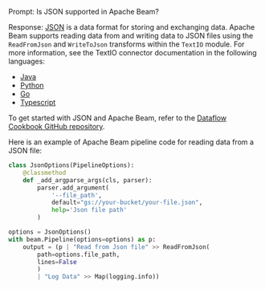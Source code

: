 Prompt:
Is JSON supported in Apache Beam?

Response:
[JSON](https://www.json.org/) is a data format for storing and exchanging data. Apache Beam supports reading data from and writing data to JSON files using the `ReadFromJson` and `WriteToJson` transforms within the `TextIO` module. For more information, see the TextIO connector documentation in the following languages:
* [Java](https://beam.apache.org/releases/javadoc/current/org/apache/beam/sdk/io/TextIO.html)
* [Python](https://beam.apache.org/releases/pydoc/current/apache_beam.io.textio.html)
* [Go](https://pkg.go.dev/github.com/apache/beam/sdks/v2/go/pkg/beam/io/textio)
* [Typescript](https://github.com/apache/beam/blob/master/sdks/typescript/src/apache_beam/io/textio.ts)

To get started with JSON and Apache Beam, refer to the [Dataflow Cookbook GitHub repository](https://github.com/GoogleCloudPlatform/dataflow-cookbook).

Here is an example of Apache Beam pipeline code for reading data from a JSON file:

```python
class JsonOptions(PipelineOptions):
    @classmethod
    def _add_argparse_args(cls, parser):
        parser.add_argument(
            '--file_path',
            default="gs://your-bucket/your-file.json",
            help='Json file path'
        )

options = JsonOptions()
with beam.Pipeline(options=options) as p:
    output = (p | "Read from Json file" >> ReadFromJson(
        path=options.file_path,
        lines=False
        )
        | "Log Data" >> Map(logging.info))
```
